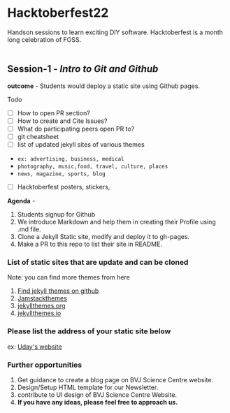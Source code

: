 # Hacktoberfest22
Handson sessions to learn exciting DIY software. Hacktoberfest is a month long celebration of FOSS.
<br><br>

## Session-1 - *Intro to Git and Github*

**outcome** - Students would deploy a static site using Github pages.

Todo
- [ ] How to open PR section?
- [ ] How to create and Cite Issues?
- [ ] What do participating peers open PR to?
- [ ] git cheatsheet
- [ ] list of updated jekyll sites of various themes
- `ex: advertising, business, medical`
- `photography, music,food, travel, culture, places`
- `news, magazine, sports, blog`
- [ ] Hacktoberfest posters, stickers, 

**Agenda** - 
1. Students signup for Github
2. We introduce Markdown and help them in creating their Profile using .md file.
3. Clone a Jekyll Static site, modify and deploy it to gh-pages.
4. Make a PR to this repo to list their site in README. 
     
     
### List of static sites that are update and can be cloned 

Note: you can find more themes from here
1. [Find jekyll themes on github](https://github.com/topics/jekyll-theme)
2. [Jamstackthemes](https://jamstackthemes.dev/ssg/jekyll/)
3. [jekyllthemes.org](http://jekyllthemes.org/)
4. [jekyllthemes.io](https://jekyllthemes.io/)

### Please list the address of your static site below
ex: [Uday's website](https:://udaycruise2903.github.io)


### Further opportunities

1. Get guidance to create a blog page on BVJ Science Centre website.
2. Design/Setup HTML template for our Newsletter.
3. contribute to UI design of BVJ Science Centre Website.
4. **If you have any ideas, please feel free to approach us.**
